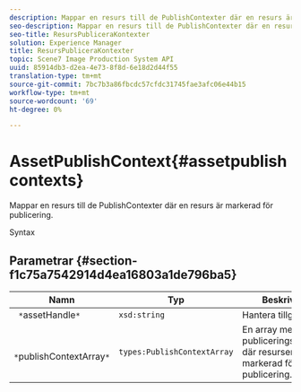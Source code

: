 ```yaml
---
description: Mappar en resurs till de PublishContexter där en resurs är markerad för publicering.
seo-description: Mappar en resurs till de PublishContexter där en resurs är markerad för publicering.
seo-title: ResursPubliceraKontexter
solution: Experience Manager
title: ResursPubliceraKontexter
topic: Scene7 Image Production System API
uuid: 85914db3-d2ea-4e73-8f8d-6e18d2d44f55
translation-type: tm+mt
source-git-commit: 7bc7b3a86fbcdc57cfdc31745fae3afc06e44b15
workflow-type: tm+mt
source-wordcount: '69'
ht-degree: 0%

---
```



# AssetPublishContext{#assetpublishcontexts}

Mappar en resurs till de PublishContexter där en resurs är markerad för publicering.

Syntax

## Parametrar {#section-f1c75a7542914d4ea16803a1de796ba5}

| Namn | Typ | Beskrivning |
|---|---|---|
| ` *`assetHandle`*` | `xsd:string` | Hantera tillgången. |
| ` *`publishContextArray`*` | `types:PublishContextArray` | En array med publiceringskontexter där resursen är markerad för publicering. |

